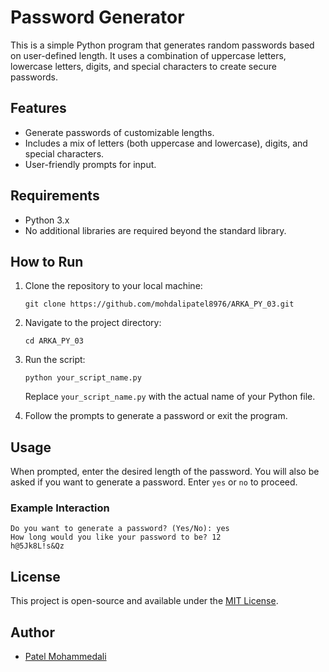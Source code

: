 # Password Generator

This is a simple Python program that generates random passwords based on user-defined length. It uses a combination of uppercase letters, lowercase letters, digits, and special characters to create secure passwords.

## Features

- Generate passwords of customizable lengths.
- Includes a mix of letters (both uppercase and lowercase), digits, and special characters.
- User-friendly prompts for input.

## Requirements

- Python 3.x
- No additional libraries are required beyond the standard library.

## How to Run

1. Clone the repository to your local machine:

   ```
   git clone https://github.com/mohdalipatel8976/ARKA_PY_03.git
   ```

2. Navigate to the project directory:

   ```
   cd ARKA_PY_03
   ```

3. Run the script:

   ```
   python your_script_name.py
   ```

   Replace `your_script_name.py` with the actual name of your Python file.

4. Follow the prompts to generate a password or exit the program.

## Usage

When prompted, enter the desired length of the password. You will also be asked if you want to generate a password. Enter `yes` or `no` to proceed.

### Example Interaction

```
Do you want to generate a password? (Yes/No): yes
How long would you like your password to be? 12
h@5Jk8L!s&Qz
```

## License

This project is open-source and available under the [MIT License](LICENSE).

## Author

- [Patel Mohammedali](https://github.com/mohdalipatel8976)
